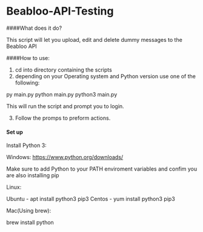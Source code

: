 # Beabloo-API-Testing

####What does it do?

This script will let you upload, edit and delete dummy messages to the Beabloo API


####How to use:

1. cd into directory containing the scripts
2. depending on your Operating system and Python version use one of the following:

py main.py
python main.py
python3 main.py

This will run the script and prompt you to login.

3. Follow the promps to preform actions.


#### Set up

Install Python 3:

Windows:
https://www.python.org/downloads/

Make sure to add Python to your PATH enviroment variables and confim you are also installing pip


Linux: 

Ubuntu - apt install python3 pip3
Centos - yum install python3 pip3


Mac(Using brew):

brew install python



